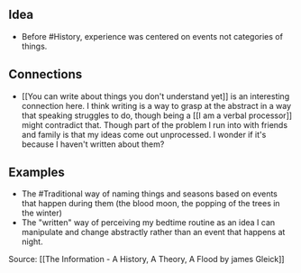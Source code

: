 ## Idea
- Before #History, experience was centered on events not categories of things. 

## Connections
- [[You can write about things you don't understand yet]] is an interesting connection here. I think writing is a way to grasp at the abstract in a way that speaking struggles to do, though being a [[I am a verbal processor]] might contradict that. Though part of the problem I run into with friends and family is that my ideas come out unprocessed. I wonder if it's because I haven't written about them? 

## Examples
- The #Traditional way of naming things and seasons based on events that happen during them (the blood moon, the popping of the trees in the winter)
- The "written" way of perceiving my bedtime routine as an idea I can manipulate and change abstractly rather than an event that happens at night.

Source: [[The Information - A History, A Theory, A Flood by james Gleick]]